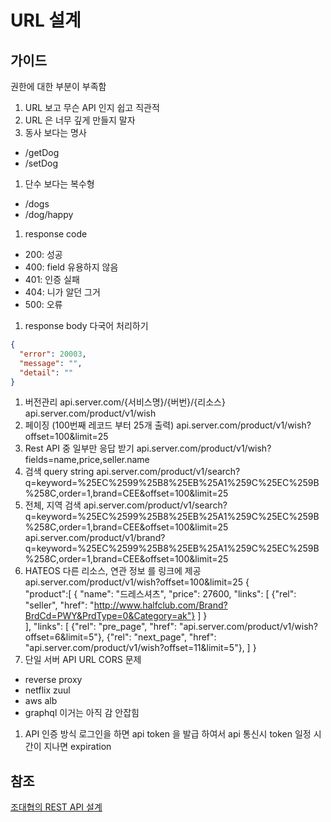 # URL 설계

## 가이드

권한에 대한 부분이 부족함

1. URL 보고 무슨 API 인지 쉽고 직관적
1. URL 은 너무 깊게 만들지 말자
1. 동사 보다는 명사
- /getDog
- /setDog
1. 단수 보다는 복수형
- /dogs
- /dog/happy
1. response code
- 200: 성공
- 400: field 유용하지 않음
- 401: 인증 실패
- 404: 니가 알던 그거
- 500: 오류
1. response body 다국어 처리하기
```json
{
  "error": 20003,
  "message": "",
  "detail": ""
}
```
1. 버전관리
api.server.com/{서비스명}/{버번}/{리소스}
api.server.com/product/v1/wish
1. 페이징 (100번째 레코드 부터 25개 출력)
api.server.com/product/v1/wish?offset=100&limit=25
1. Rest API 중 일부만 응답 받기
api.server.com/product/v1/wish?fields=name,price,seller.name
1. 검색 query string
api.server.com/product/v1/search?q=keyword=%25EC%2599%25B8%25EB%25A1%259C%25EC%259B%258C,order=1,brand=CEE&offset=100&limit=25
1. 전체, 지역 검색
api.server.com/product/v1/search?q=keyword=%25EC%2599%25B8%25EB%25A1%259C%25EC%259B%258C,order=1,brand=CEE&offset=100&limit=25
api.server.com/product/v1/brand?q=keyword=%25EC%2599%25B8%25EB%25A1%259C%25EC%259B%258C,order=1,brand=CEE&offset=100&limit=25
1. HATEOS 다른 리소스, 연관 정보 를 링크에 제공
api.server.com/product/v1/wish?offset=100&limit=25
{  
  "product":[
    {
      "name": "드레스셔츠",
      "price": 27600,
      "links": [
        {"rel": "seller", "href": "http://www.halfclub.com/Brand?BrdCd=PWY&PrdType=0&Category=ak"}
      ]
    }    
  ],
  "links": [
    {"rel": "pre_page", "href": "api.server.com/product/v1/wish?offset=6&limit=5"},
    {"rel": "next_page", "href": "api.server.com/product/v1/wish?offset=11&limit=5"},
  ]
}
1. 단일 서버 API URL CORS 문제
- reverse proxy
- netflix zuul
- aws alb 
- graphql 이거는 아직 감 안잡힘 
1. API 인증 방식
로그인을 하면 api token 을 발급 하여서 api 통신시 token 일정 시간이 지나면 expiration  

## 참조

[조대협의 REST API 설계](ttps://www.slideshare.net/Byungwook/rest-api-60505484)
